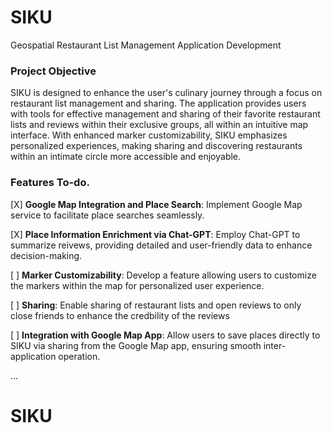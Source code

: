 # SIKU
Geospatial Restaurant List Management Application Development


###  Project Objective

SIKU is designed to enhance the user's culinary journey through a focus on restaurant list management and sharing. The application provides users with tools for effective management and sharing of their favorite restaurant lists and reviews within their exclusive groups, all within an intuitive map interface. With enhanced marker customizability, SIKU emphasizes personalized experiences, making sharing and discovering restaurants within an intimate circle more accessible and enjoyable.



### Features To-do.
[X] **Google Map Integration and Place Search**: Implement Google Map service to facilitate place searches seamlessly.

[X] **Place Information Enrichment via Chat-GPT**: Employ Chat-GPT to summarize reivews, providing detailed and user-friendly data to enhance decision-making.

[  ] **Marker Customizability**: Develop a feature allowing users to customize the markers within the map for personalized user experience.

[  ] **Sharing**: Enable sharing of restaurant lists and open reviews to only close friends to enhance the credbility of the reviews

[  ] **Integration with Google Map App**: Allow users to save places directly to SIKU via sharing from the Google Map app, ensuring smooth inter-application operation.

...



# SIKU
